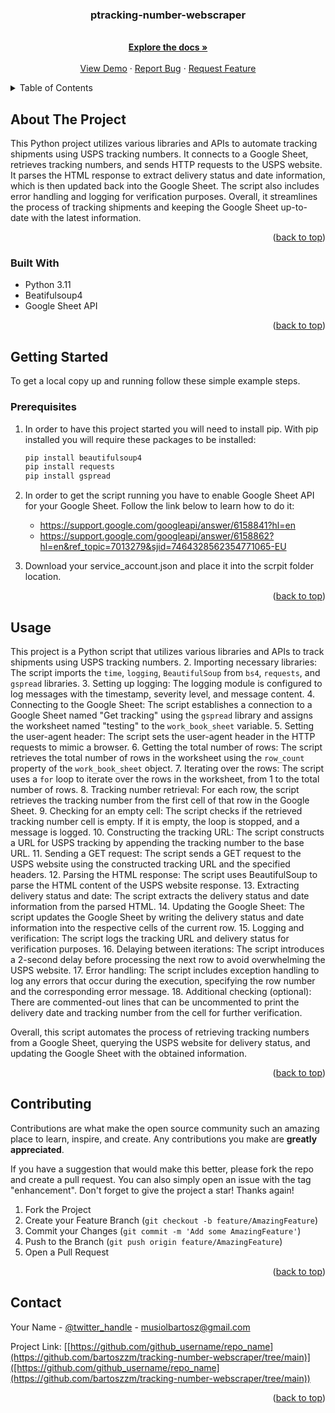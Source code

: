 <!-- Improved compatibility of back to top link: See: https://github.com/othneildrew/Best-README-Template/pull/73 -->
<a name="readme-top"></a>

<h3 align="center">ptracking-number-webscraper
</h3>

  <p align="center">
    <br />
    <a href="https://github.com/bartoszzm/tracking-number-webscraper"><strong>Explore the docs »</strong></a>
    <br />
    <br />
    <a href="https://github.com/bartoszzm/tracking-number-webscraper">View Demo</a>
    ·
    <a href="https://github.com/bartoszzm/tracking-number-webscraper/issues">Report Bug</a>
    ·
    <a href="https://github.com/bartoszzm/tracking-number-webscraper/issues">Request Feature</a>
  </p>
</div>



<!-- TABLE OF CONTENTS -->
<details>
  <summary>Table of Contents</summary>
  <ol>
    <li>
      <a href="#about-the-project">About The Project</a>
      <ul>
        <li><a href="#built-with">Built With</a></li>
      </ul>
    </li>
    <li>
      <a href="#getting-started">Getting Started</a>
      <ul>
        <li><a href="#prerequisites">Prerequisites</a></li>
      </ul>
    </li>
    <li><a href="#usage">Usage</a></li>
    <li><a href="#contact">Contact</a></li>
  </ol>
</details>



<!-- ABOUT THE PROJECT -->
## About The Project

This Python project utilizes various libraries and APIs to automate tracking shipments using USPS tracking numbers. It connects to a Google Sheet, retrieves tracking numbers, and sends HTTP requests to the USPS website. It parses the HTML response to extract delivery status and date information, which is then updated back into the Google Sheet. The script also includes error handling and logging for verification purposes. Overall, it streamlines the process of tracking shipments and keeping the Google Sheet up-to-date with the latest information.

<p align="right">(<a href="#readme-top">back to top</a>)</p>



### Built With

* Python 3.11
* Beatifulsoup4  
* Google Sheet API
  
<p align="right">(<a href="#readme-top">back to top</a>)</p>



<!-- GETTING STARTED -->
## Getting Started

To get a local copy up and running follow these simple example steps.

### Prerequisites

1. In order to have this project started you will need to install pip.
   With pip installed you will require these packages to be installed:
    ```sh
    pip install beautifulsoup4
    pip install requests
    pip install gspread
    ```
2. In order to get the script running you have to enable Google Sheet API for your Google Sheet.
   Follow the link below to learn how to do it:
   * https://support.google.com/googleapi/answer/6158841?hl=en
   * https://support.google.com/googleapi/answer/6158862?hl=en&ref_topic=7013279&sjid=7464328562354771065-EU

3. Download your service_account.json and place it into the scrpit folder location.

<p align="right">(<a href="#readme-top">back to top</a>)</p>



<!-- USAGE EXAMPLES -->
## Usage

This project is a Python script that utilizes various libraries and APIs to track shipments using USPS tracking numbers.
2. Importing necessary libraries: The script imports the `time`, `logging`, `BeautifulSoup` from `bs4`, `requests`, and `gspread` libraries.
3. Setting up logging: The logging module is configured to log messages with the timestamp, severity level, and message content.
4. Connecting to the Google Sheet: The script establishes a connection to a Google Sheet named "Get tracking" using the `gspread` library and assigns the worksheet named "testing" to the `work_book_sheet` variable.
5. Setting the user-agent header: The script sets the user-agent header in the HTTP requests to mimic a browser.
6. Getting the total number of rows: The script retrieves the total number of rows in the worksheet using the `row_count` property of the `work_book_sheet` object.
7. Iterating over the rows: The script uses a `for` loop to iterate over the rows in the worksheet, from 1 to the total number of rows.
8. Tracking number retrieval: For each row, the script retrieves the tracking number from the first cell of that row in the Google Sheet.
9. Checking for an empty cell: The script checks if the retrieved tracking number cell is empty. If it is empty, the loop is stopped, and a message is logged.
10. Constructing the tracking URL: The script constructs a URL for USPS tracking by appending the tracking number to the base URL.
11. Sending a GET request: The script sends a GET request to the USPS website using the constructed tracking URL and the specified headers.
12. Parsing the HTML response: The script uses BeautifulSoup to parse the HTML content of the USPS website response.
13. Extracting delivery status and date: The script extracts the delivery status and date information from the parsed HTML.
14. Updating the Google Sheet: The script updates the Google Sheet by writing the delivery status and date information into the respective cells of the current row.
15. Logging and verification: The script logs the tracking URL and delivery status for verification purposes.
16. Delaying between iterations: The script introduces a 2-second delay before processing the next row to avoid overwhelming the USPS website.
17. Error handling: The script includes exception handling to log any errors that occur during the execution, specifying the row number and the corresponding error message.
18. Additional checking (optional): There are commented-out lines that can be uncommented to print the delivery date and tracking number from the cell for further verification.

Overall, this script automates the process of retrieving tracking numbers from a Google Sheet, querying the USPS website for delivery status, and updating the Google Sheet with the obtained information.


<p align="right">(<a href="#readme-top">back to top</a>)</p>



<!-- CONTRIBUTING -->
## Contributing

Contributions are what make the open source community such an amazing place to learn, inspire, and create. Any contributions you make are **greatly appreciated**.

If you have a suggestion that would make this better, please fork the repo and create a pull request. You can also simply open an issue with the tag "enhancement".
Don't forget to give the project a star! Thanks again!

1. Fork the Project
2. Create your Feature Branch (`git checkout -b feature/AmazingFeature`)
3. Commit your Changes (`git commit -m 'Add some AmazingFeature'`)
4. Push to the Branch (`git push origin feature/AmazingFeature`)
5. Open a Pull Request

<p align="right">(<a href="#readme-top">back to top</a>)</p>



<!-- CONTACT -->
## Contact

Your Name - [@twitter_handle](https://twitter.com/Bartosszzmm) - musiolbartosz@gmail.com  

Project Link: [[https://github.com/github_username/repo_name](https://github.com/bartoszzm/tracking-number-webscraper/tree/main)]([https://github.com/github_username/repo_name](https://github.com/bartoszzm/tracking-number-webscraper/tree/main))

<p align="right">(<a href="#readme-top">back to top</a>)</p>
